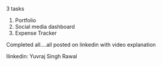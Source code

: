 3 tasks


1.  Portfolio
2.  Social media dashboard
3.  Expense Tracker


Completed all....all posted on linkedin with video explanation

llinkedin: Yuvraj Singh Rawal
